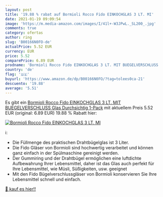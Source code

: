 ```yaml
---
layout: post
title: '19.88 % rabat auf Bormioli Rocco Fido EINKOCHGLAS 3 LT. MI'
date: 2021-01-19 09:09:54
image: 'https://m.media-amazon.com/images/I/41l+-W3JPwL._SL200_.jpg'
comments: true
category: ofertas
author: ring
slug: 'B00166N0FO-de'
actualPrice: 5.52 EUR
currency: EUR
price: 5.52
comparePrice: 6.89 EUR
prodname: 'Bormioli Rocco Fido EINKOCHGLAS 3 LT. MIT BUEGELVERSCHLUSS  Glas  Durchsichtig  1-Pack'
country: 'de'
flag: '🇩🇪'
buyurl: 'https://www.amazon.de/dp/B00166N0FO/?tag=tolees0ca-21'
descuento: '19.88'
average: '5.51'
---
```


Es gibt ein [Bormioli Rocco Fido EINKOCHGLAS 3 LT. MIT BUEGELVERSCHLUSS  Glas  Durchsichtig  1-Pack](https://www.amazon.de/dp/B00166N0FO/?tag=tolees0ca-21) mit aktuellem Preis 5.52 EUR (original: 6.89 EUR) 19.88 % Rabatt hier:

[![Bormioli Rocco Fido EINKOCHGLAS 3 LT. MI](https://m.media-amazon.com/images/I/41l+-W3JPwL._SL200_.jpg)](https://www.amazon.de/dp/B00166N0FO/?tag=tolees0ca-21)

ℹ️:

- Die Füllmenge des praktischen Drahtbügelglas ist 3 Liter.
- Die Fido Gläser von Bormioli sind hochwertig verarbeitet und können ganz einfach in der Spülmaschine gereinigt werden.
- Der Gummiring und der Drahtbügel ermöglichen eine luftdichte Aufbewahrung Ihrer Lebensmittel, daher ist das Glas auch perfekt für Ihre Lebensmittel, wie Müsli, Süßigkeiten, usw. geeignet
- Mit den Fido Bügelverschlussgläser von Bormioli konservieren Sie Ihre Lebensmittel schnell und einfach.

[🛒 kauf es hier!!](https://www.amazon.de/dp/B00166N0FO/?tag=tolees0ca-21)
